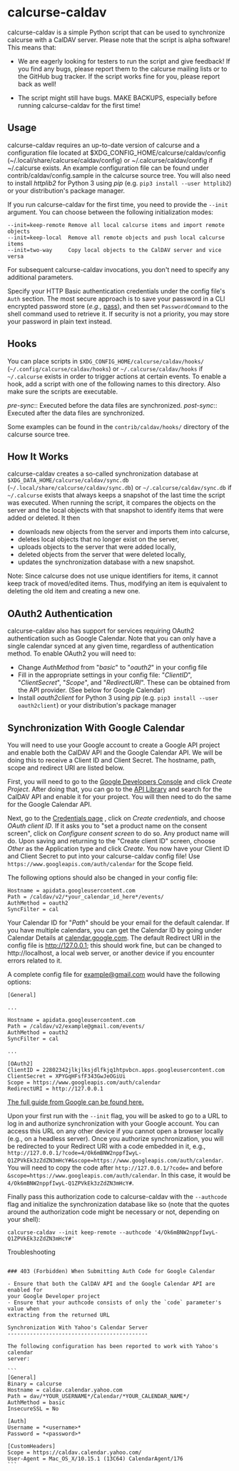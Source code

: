 calcurse-caldav
===============

calcurse-caldav is a simple Python script that can be used to synchronize
calcurse with a CalDAV server. Please note that the script is alpha software!
This means that:

* We are eagerly looking for testers to run the script and give feedback! If
  you find any bugs, please report them to the calcurse mailing lists or to the
  GitHub bug tracker. If the script works fine for you, please report back as
  well!

* The script might still have bugs. MAKE BACKUPS, especially before running
  calcurse-caldav for the first time!

Usage
-----

calcurse-caldav requires an up-to-date version of calcurse and a configuration
file located at $XDG_CONFIG_HOME/calcurse/caldav/config
(~/.local/share/calcurse/caldav/config) or ~/.calcurse/caldav/config if
~/.calcurse exists. An example configuration file can be found under
contrib/caldav/config.sample in the calcurse source tree.  You will also need to
install *httplib2* for Python 3 using *pip* (e.g. `pip3 install --user
httplib2`) or your distribution's package manager.

If you run calcurse-caldav for the first time, you need to provide the `--init`
argument. You can choose between the following initialization modes:

    --init=keep-remote Remove all local calcurse items and import remote objects
    --init=keep-local  Remove all remote objects and push local calcurse items
    --init=two-way     Copy local objects to the CalDAV server and vice versa

For subsequent calcurse-caldav invocations, you don't need to specify any
additional parameters.

Specify your HTTP Basic authentication credentials under the config file's
`Auth` section. The most secure approach is to save your password in a CLI
encrypted password store (_e.g.,_ [pass](https://www.passwordstore.org/)), and
then set `PasswordCommand` to the shell command used to retrieve it.
If security is not a priority, you may store your password in plain text
instead.

Hooks
-----

You can place scripts in `$XDG_CONFIG_HOME/calcurse/caldav/hooks/`
(`~/.config/calcurse/caldav/hooks`) or `~/.calcurse/caldav/hooks` if
`~/.calcurse` exists in order to trigger actions at certain events. To enable a
hook, add a script with one of the following names to this directory. Also make
sure the scripts are executable.

*pre-sync*::
  Executed before the data files are synchronized.
*post-sync*::
  Executed after the data files are synchronized.

Some examples can be found in the `contrib/caldav/hooks/` directory of the
calcurse source tree.

How It Works
------------

calcurse-caldav creates a so-called synchronization database at
`$XDG_DATA_HOME/calcurse/caldav/sync.db`
(`~/.local/share/calcurse/caldav/sync.db`) or `~/.calcurse/caldav/sync.db` if
`~/.calcurse` exists that always keeps a snapshot of the last time the script
was executed. When running the script, it compares the objects on the server
and the local objects with that snapshot to identify items that were added or
deleted. It then

* downloads new objects from the server and imports them into calcurse,
* deletes local objects that no longer exist on the server,
* uploads objects to the server that were added locally,
* deleted objects from the server that were deleted locally,
* updates the synchronization database with a new snapshot.

Note: Since calcurse does not use unique identifiers for items, it cannot keep
track of moved/edited items. Thus, modifying an item is equivalent to deleting
the old item and creating a new one.

OAuth2 Authentication
---------------------

calcurse-caldav also has support for services requiring OAuth2 authentication
such as Google Calendar. Note that you can only have a single calendar synced
at any given time, regardless of authentication method. To enable OAuth2 you
will need to:

* Change *AuthMethod* from "*basic*" to "*oauth2*" in your config file
* Fill in the appropriate settings in your config file: "*ClientID*",
 "*ClientSecret*", "*Scope*", and "*RedirectURI*". These can be obtained from
 the API provider. (See below for Google Calendar)
* Install *oauth2client* for Python 3 using *pip* (e.g. `pip3 install --user
oauth2client`) or your distribution's package manager

Synchronization With Google Calendar
------------------------------------

You will need to use your Google account to create a Google API project and
enable both the CalDAV API and the Google Calendar API. We will be doing this to
receive a Client ID and Client Secret. The hostname, path, scope and redirect
URI are listed below.

First, you will need to go to the [Google Developers Console](https://console.developers.google.com/project) and click *Create
Project*. After doing that, you can go to the [API Library](https://console.developers.google.com/project/_/apiui/apis/library) and
search for the CalDAV API and enable it for your project. You will then need to
do the same for the Google Calendar API.

Next, go to the [Credentials page](https://console.developers.google.com/project/_/apiui/credential)
, click on *Create credentials*, and choose *OAuth client ID*. If it asks you
to "set a product name on the consent screen", click on *Configure consent
screen* to do so. Any product name will do. Upon saving and returning to the
"Create client ID" screen, choose *Other* as the Application type and click
*Create*. You now have your Client ID and Client Secret to put into your
calcurse-caldav config file! Use `https://www.googleapis.com/auth/calendar` for
the Scope field.

The following options should also be changed in your config file:

```
Hostname = apidata.googleusercontent.com
Path = /caldav/v2/*your_calendar_id_here*/events/
AuthMethod = oauth2
SyncFilter = cal
```

Your Calendar ID for "*Path*" should be your email for the default calendar.
If you have multiple calendars, you can get the Calendar ID by going under
Calendar Details at [calendar.google.com](https://calendar.google.com).
The default Redirect URI in the config file is http://127.0.0.1; this should
work fine, but can be changed to http://localhost, a local web server, or
another device if you encounter errors related to it.

A complete config file for example@gmail.com would have the following options:

```
[General]

...

Hostname = apidata.googleusercontent.com
Path = /caldav/v2/example@gmail.com/events/
AuthMethod = oauth2
SyncFilter = cal

...

[OAuth2]
ClientID = 22802342jlkjlksjdlfkjq1htpvbcn.apps.googleusercontent.com
ClientSecret = XPYGqHFsfF343GwJeOGiUi
Scope = https://www.googleapis.com/auth/calendar
RedirectURI = http://127.0.0.1
```

[The full guide from Google can be found here.](https://developers.google.com/google-apps/calendar/caldav/v2/guide)

Upon your first run with the `--init` flag, you will be asked to go to a URL to
log in and authorize synchronization with your Google account. You can access
this URL on any other device if you cannot open a browser locally (e.g., on
a headless server). Once you authorize synchronization, you will be redirected
to your Redirect URI with a code embedded in it, e.g.,
`http://127.0.0.1/?code=4/Ok6mBNW2nppfIwyL-Q1ZPVkEk3zZdZN3mHcY#&scope=https://www.googleapis.com/auth/calendar`.
You will need to copy the code after `http://127.0.0.1/?code=` and before `&scope=https://www.googleapis.com/auth/calendar`. In this case,
it would be `4/Ok6mBNW2nppfIwyL-Q1ZPVkEk3zZdZN3mHcY#`.

Finally pass this authorization code to calcurse-caldav with the `--authcode`
flag and initialize the synchronization database like so (note that the quotes
around the authorization code might be necessary or not, depending on your shell):

```
calcurse-caldav --init keep-remote --authcode '4/Ok6mBNW2nppfIwyL-Q1ZPVkEk3zZdZN3mHcY#'
```

Troubleshooting
~~~~~~~~~~~~~~~

### 403 (Forbidden) When Submitting Auth Code for Google Calendar

- Ensure that both the CalDAV API and the Google Calendar API are enabled for
your Google Developer project
- Ensure that your authcode consists of only the `code` parameter's value when
extracting from the returned URL

Synchronization With Yahoo's Calendar Server
--------------------------------------------

The following configuration has been reported to work with Yahoo's calendar
server:

```
[General]
Binary = calcurse
Hostname = caldav.calendar.yahoo.com
Path = dav/*YOUR_USERNAME*/Calendar/*YOUR_CALENDAR_NAME*/
AuthMethod = basic
InsecureSSL = No

[Auth]
Username = *<username>*
Password = *<password>*

[CustomHeaders]
Scope = https://caldav.calendar.yahoo.com/
User-Agent = Mac_OS_X/10.15.1 (13C64) CalendarAgent/176
```
